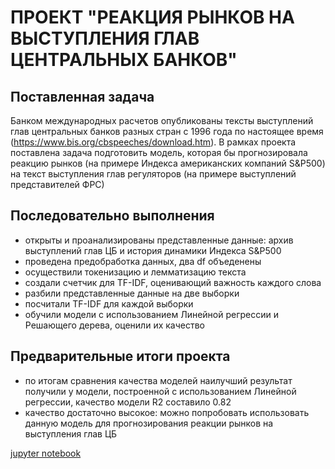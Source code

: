 # ПРОЕКТ "РЕАКЦИЯ РЫНКОВ НА ВЫСТУПЛЕНИЯ ГЛАВ ЦЕНТРАЛЬНЫХ БАНКОВ"

## Поставленная задача
Банком международных расчетов опубликованы тексты выступлений глав центральных банков разных стран с 1996 года по настоящее время (https://www.bis.org/cbspeeches/download.htm). В рамках проекта поставлена задача подготовить модель, которая бы прогнозировала реакцию рынков (на примере Индекса американских компаний S&P500) на текст выступления глав регуляторов (на примере выступлений представителей ФРС)

## Последовательно выполнения
- открыты и проанализированы представленные данные: архив выступлений глав ЦБ и история динамики Индекса S&P500
- проведена предобработка данных, два df объеденены
- осуществили токенизацию и лемматизацию текста
- создали счетчик для TF-IDF, оценивающий важность каждого слова
- разбили представленные данные на две выборки
- посчитали TF-IDF для каждой выборки
- обучили модели с использованием Линейной регрессии и Решающего дерева, оценили их качество

## Предварительные итоги проекта
- по итогам сравнения качества моделей наилучший результат получили у модели, построенной с использованием Линейной регрессии, качество модели R2 составило 0.82
- качество достаточно высокое: можно попробовать использовать данную модель для прогнозирования реакции рынков на выступления глав ЦБ

[jupyter notebook](central_bank_speeches.ipynb)
